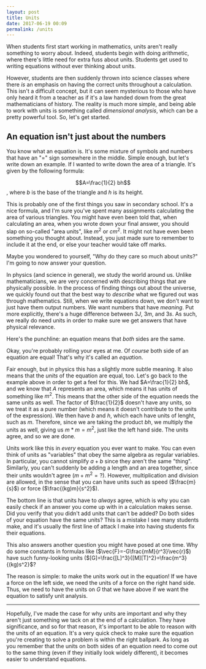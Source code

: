 ```yaml
---
layout: post
title: Units
date: 2017-06-19 00:09
permalink: /units
---
```


When students first start working in mathematics, units aren't really something to worry about. Indeed, students begin with doing arithmetic, where there's little need for extra fuss about units. Students get used to writing equations without ever thinking about units.

However, students are then suddenly thrown into science classes where there *is* an emphasis on having the correct units throughout a calculation. This isn't a difficult concept, but it can seem mysterious to those who have only heard it from a teacher as if it's a law handed down from the great mathematicians of history. The reality is much more simple, and being able to work with units is something called *dimensional analysis*, which can be a pretty powerful tool. So, let's get started.

## An equation isn't just about the numbers

You know what an equation is. It's some mixture of symbols and numbers that have an "$=$" sign somewhere in the middle. Simple enough, but let's write down an example. If I wanted to write down the area of a triangle. It's given by the following formula:

$$A=\frac{1}{2} bh$$, where $b$ is the base of the triangle and $h$ is its height.

This is probably one of the first things you saw in secondary school. It's a nice formula, and I'm sure you've spent many assignments calculating the area of various triangles. You might have even been told that, when calculating an area, when you wrote down your final answer, you should slap on so-called "area units", like $m^2$ or $cm^2$. It might not have even been something you thought about. Instead, you just made sure to remember to include it at the end, or else your teacher would take off marks.

Maybe you wondered to yourself, "Why do they care so much about units?" I'm going to now answer your question.

In physics (and science in general), we study the world around us. Unlike mathematicians, we are very concerned with describing things that are physically possible. In the process of finding things out about the universe, we quickly found out that the best way to *describe* what we figured out was through mathematics. Still, when we write equations down, we don't want to just have them output numbers. We want numbers that have *meaning*. Put more explicitly, there's a huge difference between $3J$, $3m$, and $3s$. As such, we really do need units in order to make sure we get answers that have physical relevance.

Here's the punchline: an equation means that *both* sides are the same.

Okay, you're probably rolling your eyes at me. Of *course* both side of an equation are equal! That's why it's called an *equa*tion.

Fair enough, but in physics this has a slightly more subtle meaning. It also means that the *units* of the equation are equal, too. Let's go back to the example above in order to get a feel for this. We had $A=\frac{1}{2} bh$, and we know that $A$ represents an area, which means it has units of something like $m^2$. This means that the other side of the equation needs the same units as well. The factor of $\frac{1}{2}$ doesn't have any units, so we treat it as a pure number (which means it doesn't contribute to the units of the expression). We then have $b$ and $h$, which each have units of lenght, such as $m$. Therefore, since we are taking the product $bh$, we multiply the units as well, giving us $m*m=m^2$, just like the left hand side. The units agree, and so we are done.

Units work like this in *every* equation you ever want to make. You can even think of units as "variables" that obey the same algebra as regular variables. In particular, you cannot simplify $a+b$ since they aren't the same "thing". Similarly, you can't suddenly be adding a length and an area together, since their units wouldn't agree ($m+m^2=?$). However, multiplication and division are allowed, in the sense that you can have units such as speed ($\frac{m}{s}$) or force ($\frac{(kg)m}{s^2}$).

The bottom line is that units have to *always* agree, which is why you can easily check if an answer you come up with in a calculation makes sense. Did you verify that you didn't add units that can't be added? Do both sides of your equation have the same units? This is a mistake I see many students make, and it's usually the first line of attack I make into having students fix their equations.

This also answers another question you might have posed at one time. Why do some constants in formulas like ($\vec{F}=-G\frac{mM}{r^3}\vec{r}$) have such funny-looking units ($[G]=\frac{[L]^3}{[M][T]^2}=\frac{m^3}{(kg)s^2}$?

The reason is simple: to make the units work out in the equation! If we have a force on the left side, we need the units of a force on the right hand side. Thus, we need to have the units on $G$ that we have above if we want the equation to satisfy unit analysis.

---

Hopefully, I've made the case for why units are important and why they aren't just something we tack on at the end of a calculation. They have significance, and so for that reason, it's important to be able to reason with the units of an equation. It's a very quick check to make sure the equation you're creating to solve a problem is within the right ballpark. As long as you remember that the units on both sides of an equation need to come out to the same thing (even if they initially look widely different), it becomes easier to understand equations.
